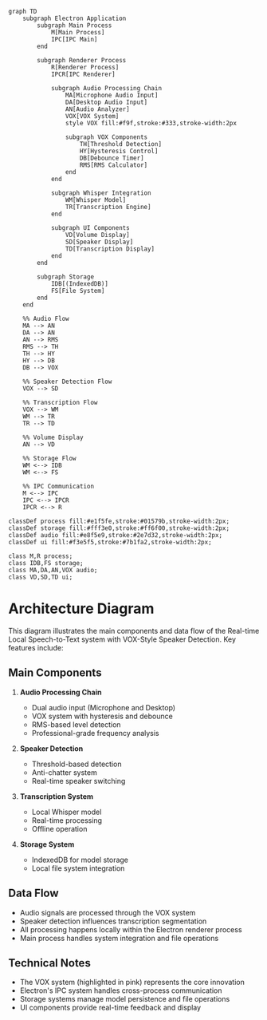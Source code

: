 ```mermaid
graph TD
    subgraph Electron Application
        subgraph Main Process
            M[Main Process]
            IPC[IPC Main]
        end

        subgraph Renderer Process
            R[Renderer Process]
            IPCR[IPC Renderer]
            
            subgraph Audio Processing Chain
                MA[Microphone Audio Input]
                DA[Desktop Audio Input]
                AN[Audio Analyzer]
                VOX[VOX System]
                style VOX fill:#f9f,stroke:#333,stroke-width:2px
                
                subgraph VOX Components
                    TH[Threshold Detection]
                    HY[Hysteresis Control]
                    DB[Debounce Timer]
                    RMS[RMS Calculator]
                end
            end
            
            subgraph Whisper Integration
                WM[Whisper Model]
                TR[Transcription Engine]
            end
            
            subgraph UI Components
                VD[Volume Display]
                SD[Speaker Display]
                TD[Transcription Display]
            end
        end
        
        subgraph Storage
            IDB[(IndexedDB)]
            FS[File System]
        end
    end

    %% Audio Flow
    MA --> AN
    DA --> AN
    AN --> RMS
    RMS --> TH
    TH --> HY
    HY --> DB
    DB --> VOX
    
    %% Speaker Detection Flow
    VOX --> SD
    
    %% Transcription Flow
    VOX --> WM
    WM --> TR
    TR --> TD
    
    %% Volume Display
    AN --> VD
    
    %% Storage Flow
    WM <--> IDB
    WM <--> FS
    
    %% IPC Communication
    M <--> IPC
    IPC <--> IPCR
    IPCR <--> R

classDef process fill:#e1f5fe,stroke:#01579b,stroke-width:2px;
classDef storage fill:#fff3e0,stroke:#ff6f00,stroke-width:2px;
classDef audio fill:#e8f5e9,stroke:#2e7d32,stroke-width:2px;
classDef ui fill:#f3e5f5,stroke:#7b1fa2,stroke-width:2px;

class M,R process;
class IDB,FS storage;
class MA,DA,AN,VOX audio;
class VD,SD,TD ui;
```

# Architecture Diagram

This diagram illustrates the main components and data flow of the Real-time Local Speech-to-Text system with VOX-Style Speaker Detection. Key features include:

## Main Components

1. **Audio Processing Chain**
   - Dual audio input (Microphone and Desktop)
   - VOX system with hysteresis and debounce
   - RMS-based level detection
   - Professional-grade frequency analysis

2. **Speaker Detection**
   - Threshold-based detection
   - Anti-chatter system
   - Real-time speaker switching

3. **Transcription System**
   - Local Whisper model
   - Real-time processing
   - Offline operation

4. **Storage System**
   - IndexedDB for model storage
   - Local file system integration

## Data Flow

- Audio signals are processed through the VOX system
- Speaker detection influences transcription segmentation
- All processing happens locally within the Electron renderer process
- Main process handles system integration and file operations

## Technical Notes

- The VOX system (highlighted in pink) represents the core innovation
- Electron's IPC system handles cross-process communication
- Storage systems manage model persistence and file operations
- UI components provide real-time feedback and display
